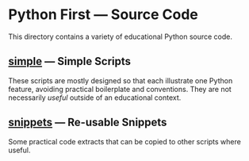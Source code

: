 # Python First — Source Code

This directory contains a variety of educational Python source code.

## [simple](./simple) — Simple Scripts

These scripts are mostly designed so that each illustrate one Python feature, avoiding practical boilerplate and conventions. They are not necessarily *useful* outside of an educational context.

## [snippets](./snippets) — Re-usable Snippets

Some practical code extracts that can be copied to other scripts where useful.
